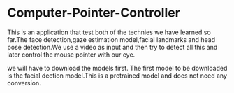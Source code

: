 # Computer-Pointer-Controller

This is an application that test both of the technies we have learned so far.The face detection,gaze estimation model,facial landmarks and head pose detection.We use a video as input and then try to detect all this and later control the mouse pointer with our eye.

we will have to download the models first.
The first model to be downloaded is the facial dection model.This is a pretrained model and does not need any conversion.
